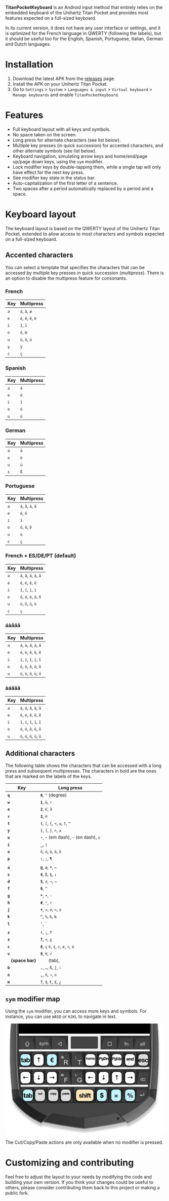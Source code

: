**TitanPocketKeyboard** is an Android input method that entirely relies on the embedded keyboard of the Unihertz Titan Pocket and provides most features expected on a full-sized keyboard.

In its current version, it does not have any user interface or settings, and it is optimized for the French language in QWERTY (following the labels), but it should be useful too for the English, Spanish, Portuguese, Italian, German and Dutch languages.

# Installation

1. Download the latest APK from the [releases](https://github.com/oin/TitanPocketKeyboard/releases) page.
2. Install the APK on your Unihertz Titan Pocket.
3. Go to `Settings` > `System` > `Languages & input` > `Virtual keyboard` > `Manage keyboards` and enable `TitanPocketKeyboard`.

# Features

- Full keyboard layout with all keys and symbols.
- No space taken on the screen.
- Long press for alternate characters (see list below).
- Multiple key presses (in quick succession) for accented characters, and other alternate symbols (see list below).
- Keyboard navigation, simulating arrow keys and home/end/page up/page down keys, using the `sym` modifier.
- Lock modifier keys by double-tapping them, while a single tap will only have effect for the next key press.
- See modifier key state in the status bar.
- Auto-capitalization of the first letter of a sentence.
- Two spaces after a period automatically replaced by a period and a space.

# Keyboard layout

The keyboard layout is based on the QWERTY layout of the Unihertz Titan Pocket, extended to allow access to most characters and symbols expected on a full-sized keyboard.

## Accented characters

You can select a template that specifies the characters that can be accessed by multiple key presses in quick succession (_multipress_).
There is an option to disable the multipress feature for consonants.

### French

| Key | Multipress |
| --- | --- |
| `a` | `à`, `â`, `æ` |
| `e` | `é`, `è`, `ê`, `ë` |
| `i` | `î`, `ï` |
| `o` | `ô`, `œ` |
| `u` | `ù`, `û`, `ü` |
| `y` | `ÿ` |
| `c` | `ç` |

### Spanish

| Key | Multipress |
| --- | --- |
| `a` | `á` |
| `e` | `é` |
| `i` | `í` |
| `o` | `ó` |
| `u` | `ú` |

### German

| Key | Multipress |
| --- | --- |
| `a` | `ä` |
| `o` | `ö` |
| `u` | `ü` |
| `s` | `ß` |

### Portuguese

| Key | Multipress |
| --- | --- |
| `a` | `á`, `â`, `à`, `ã` |
| `e` | `é`, `ê` |
| `i` | `í` |
| `o` | `ó`, `ô`, `õ` |
| `u` | `ú` |
| `c` | `ç` |

### French + ES/DE/PT (default)

| Key | Multipress |
| --- | --- |
| `a` | `à`, `â`, `á`, `ä`, `ã` |
| `e` | `é`, `è`, `ê`, `ë` |
| `i` | `î`, `í`, `ï`, `ì` |
| `o` | `ô`, `ó`, `ò`, `ö`, `õ` |
| `u` | `ù`, `û`, `ú`, `ü` |
| `c` | `ç` |

### áàâäã

| Key | Multipress |
| --- | --- |
| `a` | `á`, `à`, `â`, `ä`, `ã` |
| `e` | `é`, `è`, `ê`, `ë`, `ẽ` |
| `i` | `í`, `ì`, `î`, `ï`, `ĩ` |
| `o` | `ó`, `ò`, `ô`, `ö`, `õ` |
| `u` | `ú`, `ù`, `û`, `ü`, `ũ` |

### àáâäã

| Key | Multipress |
| --- | --- |
| `a` | `à`, `á`, `â`, `ä`, `ã` |
| `e` | `è`, `é`, `ê`, `ë`, `ẽ` |
| `i` | `ì`, `í`, `î`, `ï`, `ĩ` |
| `o` | `ò`, `ó`, `ô`, `ö`, `õ` |
| `u` | `ù`, `ú`, `û`, `ü`, `ũ` |

## Additional characters

The following table shows the characters that can be accessed with a long press and subsequent multipresses.
The characters in bold are the ones that are marked on the labels of the keys.

| Key | Long press |
| --- | --- |
| **`q`** | **`0`**, `°` (degree) |
| **`w`** | **`1`**, `&`, `↑` |
| **`e`** | **`2`**, `€`, `∃` |
| **`r`** | **`3`**, `®` |
| **`t`** | **`(`**, `[`, `{`, `<`, `≤`, `†`, `™` |
| **`y`** | **`)`**, `]`, `}`, `>`, `≥` |
| **`u`** | **`-`**, `–` (em dash), `–` (en dash), `∪` |
| **`i`** | **`_`**, `\|` |
| **`o`** | `ô`, `ó`, `ò`, `ö`, `õ` | **`/`**, `\`, `œ`, `º` (masc. ordinal), `÷` |
| **`p`** | **`:`**, `;`, `¶` |
| | |
| **`a`** | **`@`**, `æ`, `ª`, `←` |
| **`s`** | **`4`**, `ß`, `§`, `↓` |
| **`d`** | **`5`**, `∂`, `→`, `⇒` |
| **`f`** | **`6`**, `^` |
| **`g`** | **`*`**, `•`, `·` |
| **`h`** | **`#`**, `²`, `♯` |
| **`j`** | **`+`**, `=`, `≠`, `≈`, `±` |
| **`k`** | **`"`**, `%`, `‰`, `‱` |
| **`l`** | **`'`**, `` ` `` |
| | |
| **`z`** | **`!`**, `¡`, `‽` |
| **`x`** | **`7`**, `×`, `χ` |
| **`c`** | **`8`**, `ç` `©`, `¢`, `⊂`, `⊄`, `⊃`, `⊅` |
| **`v`** | **`9`**, `∀`, `√` |
| **` ` (space bar)** | `	` (tab), |
| **`b`** | **`.`**, `…`, `ß`, `∫`, `♭` |
| **`n`** | **`,`**, `ñ`, `¬`, `∩` |
| **`m`** | **`?`**, `$`, `€`, `£`, `¿` |

## `sym` modifier map

Using the `sym` modifier, you can access more keys and symbols.
For instance, you can use `WASD` or `HJKL` to navigate in text.

![`sym` modifier map](readme-symbehavior.png)

The Cut/Copy/Paste actions are only available when no modifier is pressed.

# Customizing and contributing

Feel free to adjust the layout to your needs by modifying the code and building your own version. If you think your changes could be useful to others, please consider contributing them back to this project or making a public fork.
